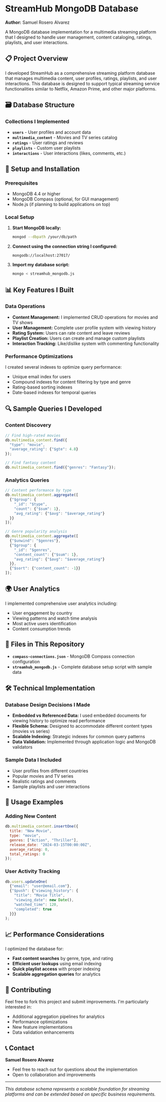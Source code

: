# StreamHub MongoDB Database

**Author:** Samuel Rosero Alvarez

A MongoDB database implementation for a multimedia streaming platform that I designed to handle user management, content cataloging, ratings, playlists, and user interactions.

## 📋 Project Overview

I developed StreamHub as a comprehensive streaming platform database that manages multimedia content, user profiles, ratings, playlists, and user interactions. This database is designed to support typical streaming service functionalities similar to Netflix, Amazon Prime, and other major platforms.

## 🗃️ Database Structure

### Collections I Implemented

- **`users`** - User profiles and account data
- **`multimedia_content`** - Movies and TV series catalog
- **`ratings`** - User ratings and reviews
- **`playlists`** - Custom user playlists
- **`interactions`** - User interactions (likes, comments, etc.)

## 🚀 Setup and Installation

### Prerequisites

- MongoDB 4.4 or higher
- MongoDB Compass (optional, for GUI management)
- Node.js (if planning to build applications on top)

### Local Setup

1. **Start MongoDB locally:**
   ```bash
   mongod --dbpath /your/db/path
   ```

2. **Connect using the connection string I configured:**
   ```
   mongodb://localhost:27017/
   ```

3. **Import my database script:**
   ```bash
   mongo < streamhub_mongodb.js
   ```

## 📊 Key Features I Built

### Data Operations
- **Content Management:** I implemented CRUD operations for movies and TV shows
- **User Management:** Complete user profile system with viewing history
- **Rating System:** Users can rate content and leave reviews
- **Playlist Creation:** Users can create and manage custom playlists
- **Interaction Tracking:** Like/dislike system with commenting functionality

### Performance Optimizations
I created several indexes to optimize query performance:
- Unique email index for users
- Compound indexes for content filtering by type and genre
- Rating-based sorting indexes
- Date-based indexes for temporal queries

## 🔍 Sample Queries I Developed

### Content Discovery
```javascript
// Find high-rated movies
db.multimedia_content.find({
  "type": "movie",
  "average_rating": {"$gte": 4.8}
});

// Find fantasy content
db.multimedia_content.find({"genres": "Fantasy"});
```

### Analytics Queries
```javascript
// Content performance by type
db.multimedia_content.aggregate([
  {"$group": {
    "_id": "$type",
    "count": {"$sum": 1},
    "avg_rating": {"$avg": "$average_rating"}
  }}
]);

// Genre popularity analysis
db.multimedia_content.aggregate([
  {"$unwind": "$genres"},
  {"$group": {
    "_id": "$genres",
    "content_count": {"$sum": 1},
    "avg_rating": {"$avg": "$average_rating"}
  }},
  {"$sort": {"content_count": -1}}
]);
```

## 🌍 User Analytics

I implemented comprehensive user analytics including:
- User engagement by country
- Viewing patterns and watch time analysis
- Most active users identification
- Content consumption trends

## 📁 Files in This Repository

- **`compass-connections.json`** - MongoDB Compass connection configuration
- **`streamhub_mongodb.js`** - Complete database setup script with sample data

## 🛠️ Technical Implementation

### Database Design Decisions I Made
- **Embedded vs Referenced Data:** I used embedded documents for viewing history to optimize read performance
- **Flexible Schema:** Designed to accommodate different content types (movies vs series)
- **Scalable Indexing:** Strategic indexes for common query patterns
- **Data Validation:** Implemented through application logic and MongoDB validators

### Sample Data I Included
- User profiles from different countries
- Popular movies and TV series
- Realistic ratings and comments
- Sample playlists and user interactions

## 🔧 Usage Examples

### Adding New Content
```javascript
db.multimedia_content.insertOne({
  title: "New Movie",
  type: "movie",
  genres: ["Action", "Thriller"],
  release_date: "2024-03-15T00:00:00Z",
  average_rating: 0,
  total_ratings: 0
});
```

### User Activity Tracking
```javascript
db.users.updateOne(
  {"email": "user@email.com"},
  {"$push": {"viewing_history": {
    "title": "Movie Title",
    "viewing_date": new Date(),
    "watched_time": 120,
    "completed": true
  }}}
);
```

## 📈 Performance Considerations

I optimized the database for:
- **Fast content searches** by genre, type, and rating
- **Efficient user lookups** using email indexing
- **Quick playlist access** with proper indexing
- **Scalable aggregation queries** for analytics

## 🤝 Contributing

Feel free to fork this project and submit improvements. I'm particularly interested in:
- Additional aggregation pipelines for analytics
- Performance optimizations
- New feature implementations
- Data validation enhancements

## 📞 Contact

**Samuel Rosero Alvarez**
- Feel free to reach out for questions about the implementation
- Open to collaboration and improvements

---

*This database schema represents a scalable foundation for streaming platforms and can be extended based on specific business requirements.*